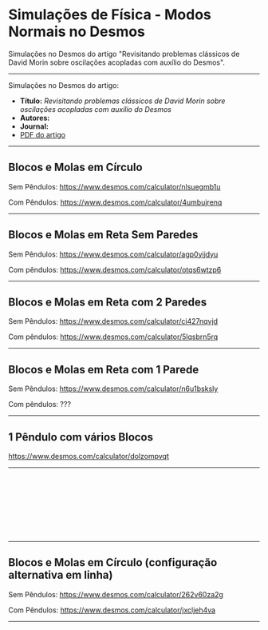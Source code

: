 # Simulações de Física - Modos Normais no Desmos
Simulações no Desmos do artigo "Revisitando problemas clássicos de David Morin sobre oscilações acopladas com auxílio do Desmos".

<hr>
Simulações no Desmos do artigo:
<ul>
<li><b>Título:</b> <i>Revisitando problemas clássicos de David Morin sobre oscilações acopladas com auxílio do Desmos</i></li>
<li><b>Autores:</b> </li>
<li><b>Journal:</b> </li>
<li><a href="normal_modes.pdf">PDF do artigo</a></li>
</ul>

<hr>
<H2>Blocos e Molas em Círculo</H2>

Sem Pêndulos: https://www.desmos.com/calculator/nlsuegmb1u

Com Pêndulos: https://www.desmos.com/calculator/4umbujrenq

<hr>
<H2>Blocos e Molas em Reta Sem Paredes</H2>

Sem Pêndulos: https://www.desmos.com/calculator/agp0yijdyu

Com pêndulos: https://www.desmos.com/calculator/otqs6wtzp6

<hr>
<H2>Blocos e Molas em Reta com 2 Paredes</H2>

Sem Pêndulos: https://www.desmos.com/calculator/ci427nqvjd

Com pêndulos: https://www.desmos.com/calculator/5lqsbrn5rq

<hr>
<H2>Blocos e Molas em Reta com 1 Parede</H2>

Sem Pêndulos: https://www.desmos.com/calculator/n6u1bsksly

Com pêndulos: ???

<hr>
<H2>1 Pêndulo com vários Blocos</H2>

https://www.desmos.com/calculator/dolzompvqt

<hr>

<br /> <br /> <br /> <br /> <br /> <br /> <br /> 

<hr>
<H2>Blocos e Molas em Círculo (configuração alternativa em linha)</H2>

Sem Pêndulos: https://www.desmos.com/calculator/262v60za2g

Com Pêndulos: https://www.desmos.com/calculator/jxcljeh4va

<hr>
</BODY></HTML>
